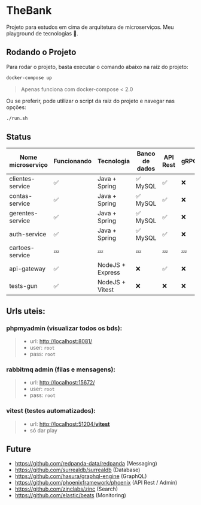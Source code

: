 # TheBank
Projeto para estudos em cima de arquitetura de microserviços. 
Meu playground de tecnologias 🚀.

## Rodando o Projeto
Para rodar o projeto, basta executar o comando abaixo na raiz do projeto:

```bash
docker-compose up
```

> Apenas funciona com docker-compose < 2.0

Ou se preferir, pode utilizar o script da raiz do projeto e navegar nas opções:
```bash
./run.sh
```

## Status
| Nome microserviço | Funcionando |   Tecnologia  | Banco de dados | API Rest | gRPC | Pub/Sub | Monitoring | 
|-------------------|-------------|---------------|----------------|----------|------|---------|------------|
| clientes-service | ✅ | Java + Spring | ✅ MySQL| ✅ | ❌ | ✅ RabbitMQ | ❌ |
| contas-service | ✅ | Java + Spring | ✅ MySQL | ✅ | ❌ | ✅ RabbitMQ | ❌ |
| gerentes-service| ✅ | Java + Spring | ✅ MySQL | ✅ | ❌ | ✅ RabbitMQ | ❌ |
| auth-service | ✅ | Java + Spring | ✅ MySQL | ✅ | ❌ | ✅ RabbitMQ | ❌ |
| cartoes-service | 💤 | 💤 | 💤 | 💤 | 💤 | 💤 | 💤 |
| api-gateway | ✅ | NodeJS + Express | ❌ | ✅ | ❌ | ✅ RabbitMQ | ❌ |
| tests-gun | ✅ | NodeJS + Vitest | ❌ | ❌ | ❌ | ❌ | ❌ |


## Urls uteis:

### phpmyadmin (visualizar todos os bds):
> - url: [http://localhost:8081/](http://localhost:8081/) 
> - user: `root` 
> - pass: `root`

### rabbitmq admin (filas e mensagens): 
> - url: [http://localhost:15672/](http://localhost:15672/) 
> - user: `root` 
> - pass: `root`

### vitest (testes automatizados): 
> - url: [http://localhost:51204/__vitest__](http://localhost:51204/__vitest__) 
> - só dar play


## Future 
- https://github.com/redpanda-data/redpanda (Messaging)
- https://github.com/surrealdb/surrealdb (Database)
- https://github.com/hasura/graphql-engine (GraphQL)
- https://github.com/phoenixframework/phoenix (API Rest / Admin)
- https://github.com/zinclabs/zinc (Search)
- https://github.com/elastic/beats (Monitoring)